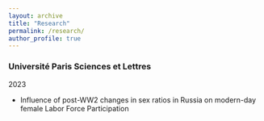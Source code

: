 ```yaml
---
layout: archive
title: "Research"
permalink: /research/
author_profile: true
---
```


### Université Paris Sciences et Lettres

2023

 * Influence of post-WW2 changes in sex ratios in Russia on modern-day female Labor Force Participation
